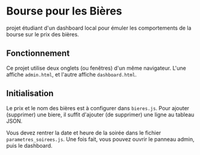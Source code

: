 # Bourse pour les Bières
projet étudiant d'un dashboard local pour émuler les comportements de la bourse sur le prix des bières.

## Fonctionnement
Ce projet utilise deux onglets (ou fenêtres) d'un même navigateur. L'une affiche `admin.html`, et l'autre affiche `dashboard.html`.

## Initialisation
Le prix et le nom des bières est à configurer dans `bieres.js`. Pour ajouter (supprimer) une biere, il suffit d'ajouter (de supprimer) une ligne au tableau JSON.

Vous devez rentrer la date et heure de la soirée dans le fichier `parametres_soirees.js`. Une fois fait, vous pouvez ouvrir le panneau admin, puis le dashboard.
